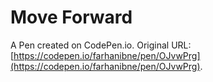 # Move Forward

A Pen created on CodePen.io. Original URL: [https://codepen.io/farhanibne/pen/OJvwPrg](https://codepen.io/farhanibne/pen/OJvwPrg).


